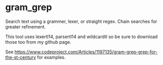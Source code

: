 # gram_grep
Search text using a grammer, lexer, or straight regex. Chain searches for greater refinement.

This tool uses lexertl14, parsertl14 and wildcardtl so be sure to download those too from my github page.

See https://www.codeproject.com/Articles/1197135/gram-grep-grep-for-the-st-century for examples.
